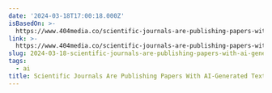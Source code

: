 ```yaml
---
date: '2024-03-18T17:00:18.000Z'
isBasedOn: >-
  https://www.404media.co/scientific-journals-are-publishing-papers-with-ai-generated-text/
link: >-
  https://www.404media.co/scientific-journals-are-publishing-papers-with-ai-generated-text/
slug: 2024-03-18-scientific-journals-are-publishing-papers-with-ai-generated-text
tags:
  - ai
title: Scientific Journals Are Publishing Papers With AI-Generated Text
---
```


